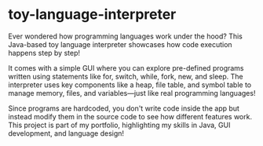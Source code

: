 # toy-language-interpreter
 Ever wondered how programming languages work under the hood? This Java-based toy language interpreter showcases how code execution happens step by step!

It comes with a simple GUI where you can explore pre-defined programs written using statements like for, switch, while, fork, new, and sleep. The interpreter uses key components like a heap, file table, and symbol table to manage memory, files, and variables—just like real programming languages!

Since programs are hardcoded, you don't write code inside the app but instead modify them in the source code to see how different features work. This project is part of my portfolio, highlighting my skills in Java, GUI development, and language design!